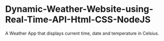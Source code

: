 # Dynamic-Weather-Website-using-Real-Time-API-Html-CSS-NodeJS
A Weather App that displays current time, date and temperature in Celsius.  
